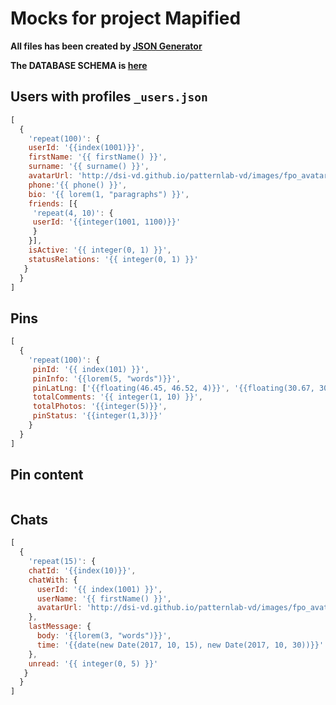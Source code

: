 # Mocks for project Mapified

**All files has been created by [JSON Generator](https://next.json-generator.com/)**

**The DATABASE SCHEMA is [here](https://app.quickdatabasediagrams.com/#/schema/GCs1EATVp02Z9RyqVBMrSg)**

## Users with profiles `_users.json`

```js
[
  {
    'repeat(100)': {
    userId: '{{index(1001)}}',
    firstName: '{{ firstName() }}',
    surname: '{{ surname() }}',
    avatarUrl: 'http://dsi-vd.github.io/patternlab-vd/images/fpo_avatar.png',
    phone:'{{ phone() }}',
    bio: '{{ lorem(1, "paragraphs") }}',
    friends: [{
     'repeat(4, 10)': {
     userId: '{{integer(1001, 1100)}}'
     }
    }],
    isActive: '{{ integer(0, 1) }}',
    statusRelations: '{{ integer(0, 1) }}'
   }
  }
]
```

## Pins 

```js
[
  {
    'repeat(100)': {
     pinId: '{{ index(101) }}',
     pinInfo: '{{lorem(5, "words")}}',
     pinLatLng: ['{{floating(46.45, 46.52, 4)}}', '{{floating(30.67, 30.77, 4)}}'],
     totalComments: '{{ integer(1, 10) }}',
     totalPhotos: '{{integer(5)}}',
     pinStatus: '{{integer(1,3)}}'
    }
  }
]
```

## Pin content
```js

```

## Chats 

```js
[
  {
    'repeat(15)': {
    chatId: '{{index(10)}}',
    chatWith: {
      userId: '{{ index(1001) }}',
      userName: '{{ firstName() }}',
      avatarUrl: 'http://dsi-vd.github.io/patternlab-vd/images/fpo_avatar.png'
    },
    lastMessage: {
      body: '{{lorem(3, "words")}}',
      time: '{{date(new Date(2017, 10, 15), new Date(2017, 10, 30))}}'
    },
    unread: '{{ integer(0, 5) }}'
   }
  }
]
```